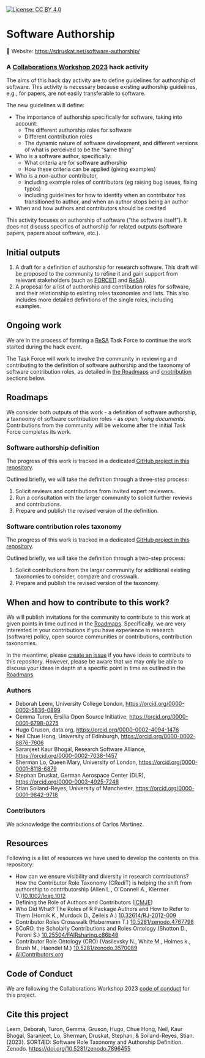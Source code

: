 [![License: CC BY 4.0](https://img.shields.io/badge/License-CC%20BY%204.0-lightgrey.svg)](https://creativecommons.org/licenses/by/4.0/)

# Software Authorship

:link: Website: https://sdruskat.net/software-authorship/

### A [Collaborations Workshop 2023](https://software.ac.uk/cw23) hack activity

The aims of this hack day activity are to define guidelines for authorship of software.
This activity is necessary because existing authorship guidelines, e.g., for papers, are not easily transferable to software.

The new guidelines will define:

- The importance of authorship specifically for software, taking into account:
    - The different authorship roles for software
    - Different contribution roles
    - The dynamic nature of software development, and different versions of what is perceived to be the “same thing”
- Who is a software author, specifically:
    - What criteria are for software authorship
    - How these criteria can be applied (giving examples)
- Who is a non-author contributor,
    - including example roles of contributors (eg raising bug issues, fixing typos)
    - including guidelines for how to identify when an contributor has transitioned to author, and when an author stops being an author
- When and how authors and contributors should be credited

This activity focuses on authorship of software (“the software itself”). It does not discuss specifics of authorship for related outputs (software papers, papers about software, etc.).

## Initial outputs

1. A draft for a definition of authorship for research software. This draft will be proposed to the community to refine it and gain support from relevant stakeholders (such as [FORCE11](https://force11.org/) and [ReSA](https://www.researchsoft.org/)).
2. A proposal for a list of authorship and contribution roles for software, and their relationship to existing roles taxonomies and lists. This also includes more detailed definitions of the single roles, including examples.

## Ongoing work

We are in the process of forming a [ReSA](https://www.researchsoft.org/) Task Force to continue the work started during the hack event.

The Task Force will work to involve the community in reviewing and contributing to the definition of software authorship and the taxonomy of software contribution roles,
as detailed in [the Roadmaps](#roadmaps) and [cnotribution](#when-and-how-to-contribute-to-this-work) sections below.

## Roadmaps

We consider both outputs of this work - a definition of software authorship, a taxnoomy of software contribution roles - as *open, living documents*.
Contributions from the community will be welcome after the initial Task Force completes its work.

### Software authorship definition

The progress of this work is tracked in a dedicated [GitHub project in this repository](https://github.com/users/sdruskat/projects/7/views/1).

Outlined briefly, we will take the definition through a three-step process:

1. Solicit reviews and contributions from invited expert reviewers.
2. Run a consultation with the larger community to solicit further reviews and contributions.
3. Prepare and publish the revised version of the definition.

### Software contribution roles taxonomy

The progress of this work is tracked in a dedicated [GitHub project in this repository](https://github.com/users/sdruskat/projects/8/views/1).

Outlined briefly, we will take the definition through a two-step process:

1. Solicit contributions from the larger community for additional existing taxonomies to consider, compare and crosswalk.
2. Prepare and publish the revised version of the taxonomy.

## When and how to contribute to this work?

We will publish invitations for the community to contribute to this work at given points in time outlined in the [Roadmaps](#roadmaps).
Specifically, we are very interested in your contributions if you have experience in 
research (software) policy, 
open source communities or contributions,
contribution taxonomies.

In the meantime, please [create an issue](https://github.com/sdruskat/software-authorship/issues) if you have ideas to contribute to this repository.
However, please be aware that we may only be able to discuss your ideas in depth at a specific point in time as outlined in the [Roadmaps](#roadmaps).

### Authors

- Deborah Leem, University College London, https://orcid.org/0000-0002-5836-0899
- Gemma Turon, Ersilia Open Source Initiative, https://orcid.org/0000-0001-6798-0275
- Hugo Gruson, data.org,  https://orcid.org/0000-0002-4094-1476
- Neil Chue Hong, University of Edinburgh, https://orcid.org/0000-0002-8876-7606
- Saranjeet Kaur Bhogal, Research Software Alliance, https://orcid.org/0000-0002-7038-1457
- Sherman Lo, Queen Mary, University of London, https://orcid.org/0000-0001-8118-6879
- Stephan Druskat, German Aerospace Center (DLR), https://orcid.org/0000-0003-4925-7248
- Stian Soiland-Reyes, University of Manchester, https://orcid.org/0000-0001-9842-9718

### Contributors

We acknowledge the contributions of Carlos Martinez.

## Resources

Following is a list of resources we have used to develop the contents on this repository:
- How can we ensure visibility and diversity in research contributions? How the Contributor Role Taxonomy (CRediT) is helping the shift from authorship to contributorship (Allen L., O'Connell A., Kiermer V.)[10.1002/leap.1012](https://onlinelibrary.wiley.com/doi/epdf/10.1002/leap.1210)
- Defining the Role of Authors and Contributors ([ICMJE](https://www.icmje.org/recommendations/browse/roles-and-responsibilities/defining-the-role-of-authors-and-contributors.html))
- Who Did What? The Roles of R Package Authors and How to Refer to Them (Hornik K., Murdock D., Zeileis A.) [10.32614/RJ-2012-009](https://journal.r-project.org/articles/RJ-2012-009/)
- Contributor Roles Crosswalk (Habermann T.) [10.5281/zenodo.4767798](https://zenodo.org/record/4767798)
- SCoRO, the Scholarly Contributions and Roles Ontology (Shotton D., Peroni S.) [10.25504/FAIRsharing.c86b48](https://fairsharing.org/10.25504/FAIRsharing.c86b48)
- Contributor Role Ontology (CRO) (Vasilevsky N., White M., Holmes k., Brush M., Haendel M.) [10.5281/zenodo.3570089](https://zenodo.org/record/3570089)
- [AllContributors.org](https://allcontributors.org/)

## Code of Conduct

We are following the Collaborations Workshop 2023 [code of conduct](https://software.ac.uk/cw23/participation-guidelines#code-of-conduct) for this project.

## Cite this project

Leem, Deborah, Turon, Gemma, Gruson, Hugo, Chue Hong, Neil, Kaur Bhogal, Saranjeet, Lo, Sherman, Druskat, Stephan, & Soiland-Reyes, Stian. (2023). SORTÆD: Software Role Taxonomy and Authorship Definition. Zenodo. https://doi.org/10.5281/zenodo.7896455
